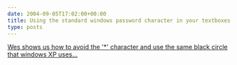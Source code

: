```yaml
---
date: 2004-09-05T17:02:00+00:00
title: Using the standard windows password character in your textboxes
type: posts
---
```

[Wes shows us how to avoid the '*' character and use the same black circle that windows XP uses...](http://weblogs.asp.net/whaggard/archive/2004/09/04/225691.aspx)


